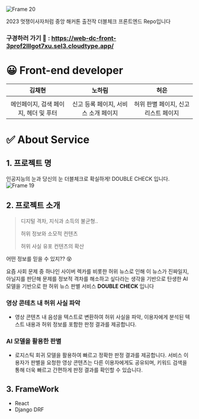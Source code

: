 ![Frame 20](https://github.com/Heo-SSERAFIM/dc_front/assets/64454313/591b0566-9f39-4925-87e7-214b9383f006)

2023 멋쟁이사자처럼 중앙 해커톤 출전작 더블체크 프론트엔드 Repo입니다 <br>
### 구경하러 가기 🔗 : https://web-dc-front-3prof2lllgot7xu.sel3.cloudtype.app/

# 😀 Front-end developer

| <center>김채현</center> | <center>노하림</center> | <center>허은</center> | 
| --- | --- | --- |
| <center></center> | <center></center> | <center></center> | # 이미지 삽입
| <center> 메인페이지, 검색 페이지, 헤더 및 푸터 </center> | <center> 신고 등록 페이지, 서비스 소개 페이지 </center> | <center> 허위 판별 페이지, 신고 리스트 페이지 </center> |



# ✅ About Service

## 1. 프로젝트 명
인공지능의 눈과 당신의 눈 
더블체크로 확실하게!
DOUBLE CHECK 입니다.
![Frame 19](https://github.com/Heo-SSERAFIM/dc_front/assets/64454313/1aff8743-ef42-414b-8e3e-090df3ef98ef)

## 2. 프로젝트 소개

> 디지털 격차, 지식과 소득의 불균형..
> 
> 허위 정보와 소모적 컨텐츠
> 
> 허위 사실 유포 컨텐츠의 확산 

어떤 정보를 믿을 수 있지?? 😵


요즘 사회 문제 중 하나인 사이버 렉카를 비롯한 허위 뉴스로 인해 이 뉴스가 진짜일지, 아닐지를 판단해 문제를 정보적 격차를 해소하고 싶다라는 생각을 기반으로 
탄생한 AI 모델을 기반으로 한 허위 뉴스 판별 서비스 **DOUBLE CHECK** 입니다

### 영상 콘테츠 내 허위 사실 파악
- 영상 콘텐츠 내 음성을 텍스트로 변환하여 허위 사실을 파악,
이용자에게 분석된 텍스트 내용과 허위 정보를 포함한 판정 결과를 제공합니다. 

### AI 모델을 활용한 판별
- 로지스틱 회귀 모델을 활용하여 빠르고 정확한 판정 결과를 제공합니다.
서비스 이용자가 판별을 요청한 영상 콘텐츠는 다른 이용자에게도 공유되며, 키워드 검색을 통해 더욱 빠르고 간편하게 판정 결과를 확인할 수 있습니다.


## 3. FrameWork
- React
- Django DRF
